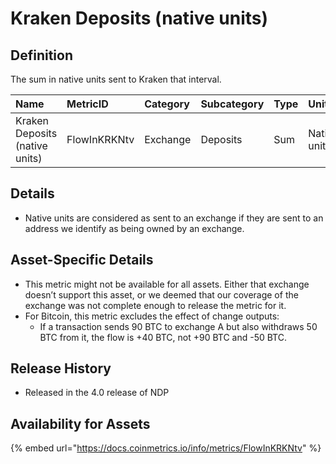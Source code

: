 # Kraken Deposits \(native units\)

## Definition

The sum in native units sent to Kraken that interval.

| Name | MetricID | Category | Subcategory | Type | Unit | Interval |
| :--- | :--- | :--- | :--- | :--- | :--- | :--- |
| Kraken Deposits \(native units\) | FlowInKRKNtv | Exchange | Deposits | Sum | Native units | 1 block, 1 day |

## Details

* Native units are considered as sent to an exchange if they are sent to an address we identify as being owned by an exchange.

## Asset-Specific Details

* This metric might not be available for all assets. Either that exchange doesn’t support this asset, or we deemed that our coverage of the exchange was not complete enough to release the metric for it.
* For Bitcoin, this metric excludes the effect of change outputs:
  * If a transaction sends 90 BTC to exchange A but also withdraws 50 BTC from it, the flow is +40 BTC, not +90 BTC and -50 BTC.

## Release History

* Released in the 4.0 release of NDP

## Availability for Assets

{% embed url="https://docs.coinmetrics.io/info/metrics/FlowInKRKNtv" %}

